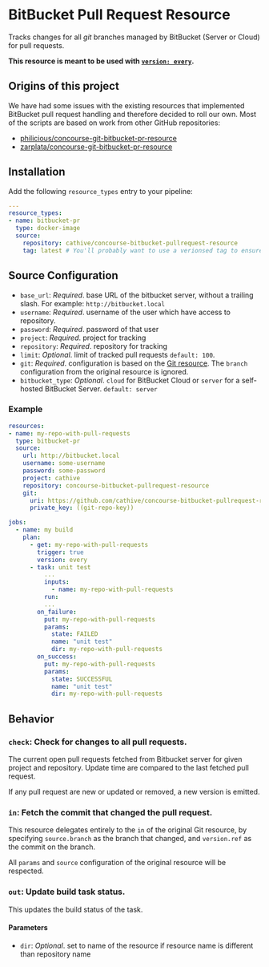 # BitBucket Pull Request Resource

Tracks changes for all *git* branches managed by BitBucket (Server or Cloud) for pull requests.

**This resource is meant to be used with [`version: every`](https://concourse.ci/get-step.html#get-version).**

## Origins of this project
We have had some issues with the existing resources that implemented BitBucket pull request handling
and therefore decided to roll our own. Most of the scripts are based on work from other GitHub
repositories:
* [philicious/concourse-git-bitbucket-pr-resource](https://github.com/philicious/concourse-git-bitbucket-pr-resource)
* [zarplata/concourse-git-bitbucket-pr-resource](https://github.com/zarplata/concourse-git-bitbucket-pr-resource)

## Installation

Add the following `resource_types` entry to your pipeline:

```yaml
---
resource_types:
- name: bitbucket-pr
  type: docker-image
  source:
    repository: cathive/concourse-bitbucket-pullrequest-resource
    tag: latest # You'll probably want to use a verionsed tag to ensure that your builds are reproducible
```

## Source Configuration

* `base_url`: *Required*. base URL of the bitbucket server, without a trailing slash. 
For example: `http://bitbucket.local`
* `username`: *Required*. username of the user which have access to repository.
* `password`: *Required*. password of that user
* `project`: *Required*. project for tracking
* `repository`: *Required*. repository for tracking
* `limit`: *Optional*. limit of tracked pull requests `default: 100`.
* `git`: *Required*. configuration is based on the [Git
resource](https://github.com/concourse/git-resource). The `branch` configuration
from the original resource is ignored.
* `bitbucket_type`: *Optional*. `cloud` for BitBucket Cloud or `server` for a self-hosted BitBucket Server. `default: server`

### Example

``` yaml
resources:
- name: my-repo-with-pull-requests
  type: bitbucket-pr
  source:
    url: http://bitbucket.local
    username: some-username
    password: some-password
    project: cathive
    repository: concourse-bitbucket-pullrequest-resource
    git:
      uri: https://github.com/cathive/concourse-bitbucket-pullrequest-resource
      private_key: ((git-repo-key))

jobs:
  - name: my build
    plan:    
      - get: my-repo-with-pull-requests
        trigger: true
        version: every
      - task: unit test
          ...
          inputs:          
            - name: my-repo-with-pull-requests
          run:
          ...
        on_failure:
          put: my-repo-with-pull-requests
          params:
            state: FAILED
            name: "unit test"
            dir: my-repo-with-pull-requests
        on_success:
          put: my-repo-with-pull-requests
          params:
            state: SUCCESSFUL
            name: "unit test"
            dir: my-repo-with-pull-requests
```

## Behavior

### `check`: Check for changes to all pull requests.

The current open pull requests fetched from Bitbucket server for given 
project and repository. Update time are compared to the last fetched pull request.

If any pull request are new or updated or removed, a new version is emitted.

### `in`: Fetch the commit that changed the pull request.

This resource delegates entirely to the `in` of the original Git resource, by
specifying `source.branch` as the branch that changed, and `version.ref` as the
commit on the branch.

All `params` and `source` configuration of the original resource will be
respected.

### `out`: Update build task status.
  		  
This updates the build status of the task.

#### Parameters

* `dir`: *Optional*. set to name of the resource if resource name is different than repository name